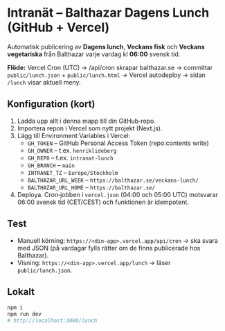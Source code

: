 
# Intranät – Balthazar Dagens Lunch (GitHub + Vercel)

Automatisk publicering av **Dagens lunch**, **Veckans fisk** och **Veckans vegetariska** från Balthazar varje vardag kl **06:00** svensk tid.

**Flöde:** Vercel Cron (UTC) → /api/cron skrapar balthazar.se → committar `public/lunch.json` + `public/lunch.html` → Vercel autodeploy → sidan `/lunch` visar aktuell meny.

## Konfiguration (kort)
1. Ladda upp allt i denna mapp till din GitHub‑repo.
2. Importera repon i Vercel som nytt projekt (Next.js).
3. Lägg till Environment Variables i Vercel:
   - `GH_TOKEN` – GitHub Personal Access Token (repo:contents write)
   - `GH_OWNER` – t.ex. `henriklideberg`
   - `GH_REPO` – t.ex. `intranat-lunch`
   - `GH_BRANCH` – `main`
   - `INTRANET_TZ` – `Europe/Stockholm`
   - `BALTHAZAR_URL_WEEK` – `https://balthazar.se/veckans-lunch/`
   - `BALTHAZAR_URL_HOME` – `https://balthazar.se/`
4. Deploya. Cron‑jobben i `vercel.json` (04:00 och 05:00 UTC) motsvarar 06:00 svensk tid (CET/CEST) och funktionen är idempotent.

## Test
- Manuell körning: `https://<din-app>.vercel.app/api/cron` → ska svara med JSON (på vardagar fylls rätter om de finns publicerade hos Balthazar).
- Visning: `https://<din-app>.vercel.app/lunch` → läser `public/lunch.json`.

## Lokalt
```bash
npm i
npm run dev
# http://localhost:3000/lunch
```
